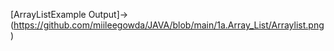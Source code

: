 [ArrayListExample Output]->(https://github.com/miileegowda/JAVA/blob/main/1a.Array_List/Arraylist.png)
